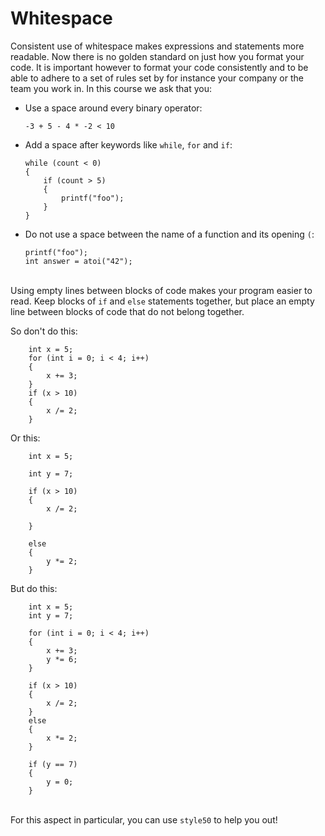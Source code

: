 # Whitespace

Consistent use of whitespace makes expressions and statements more readable. Now there is no golden standard on just how you format your code. It is important however to format your code consistently and to be able to adhere to a set of rules set by for instance your company or the team you work in. In this course we ask that you:

-   Use a space around every binary operator:

		-3 + 5 - 4 * -2 < 10

-   Add a space after keywords like `while`, `for` and `if`:

		while (count < 0)
		{
			if (count > 5)
			{
				printf("foo");
			}
		}

-   Do not use a space between the name of a function and its opening `(`:

		printf("foo");
		int answer = atoi("42");

\
Using empty lines between blocks of code makes your program easier to read. Keep blocks of `if` and `else` statements together, but place an empty line between blocks of code that do not belong together.

So don't do this:

		int x = 5;
		for (int i = 0; i < 4; i++)
		{
			x += 3;
		}
		if (x > 10)
		{
			x /= 2;
		}

Or this:

		int x = 5;

		int y = 7;

		if (x > 10)
		{
			x /= 2;

		}

		else
		{
			y *= 2;
		}

But do this:

		int x = 5;
		int y = 7;

		for (int i = 0; i < 4; i++)
		{
			x += 3;
			y *= 6;
		}

		if (x > 10)
		{
			x /= 2;
		}
		else
		{
			x *= 2;
		}

		if (y == 7)
		{
			y = 0;
		}

\
For this aspect in particular, you can use `style50` to help you out!
